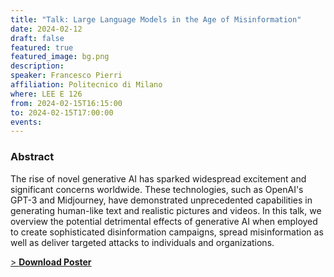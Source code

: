 ```yaml
---
title: "Talk: Large Language Models in the Age of Misinformation"
date: 2024-02-12
draft: false
featured: true
featured_image: bg.png
description:
speaker: Francesco Pierri
affiliation: Politecnico di Milano
where: LEE E 126
from: 2024-02-15T16:15:00
to: 2024-02-15T17:00:00
events:
---
```



### Abstract

The rise of novel generative AI has sparked widespread excitement and significant concerns worldwide. These technologies, such as OpenAI's GPT-3 and Midjourney, have demonstrated unprecedented capabilities in generating human-like text and realistic pictures and videos. In this talk, we overview the potential detrimental effects of generative AI when employed to create sophisticated disinformation campaigns, spread misinformation as well as deliver targeted attacks to individuals and organizations.
</br>

<a href="poster_francesco_pierri.pdf"> > **Download Poster**</a>
